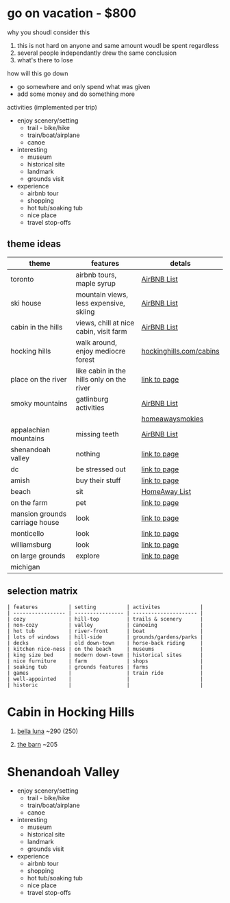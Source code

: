 go on vacation - $800
=======================================================================================

why you shoudl consider this

1. this is not hard on anyone and same amount woudl be spent regardless
2. several people independantly drew the same conclusion
3. what's there to lose

how will this go down

* go somewhere and only spend what was given
* add some money and do something more

activities (implemented per trip)

* enjoy scenery/setting
    * trail - bike/hike
    * train/boat/airplane
    * canoe
* interesting
    * museum
    * historical site
    * landmark
    * grounds visit
* experience
    * airbnb tour
    * shopping
    * hot tub/soaking tub
    * nice place
    * travel stop-offs

## theme ideas
| theme                          | features                                  | detals                                                                                                 |
| ------------------------------ | ----------------------------------------- | ------------------------------------------------------------------------------------------------------ |
| toronto                        | airbnb tours, maple syrup                 | [AirBNB List](https://www.airbnb.com/wishlists/252802933)                                              |
| ski house                      | mountain views, less expensive, skiing    | [AirBNB List](https://www.airbnb.com/wishlists/252878206)                                              |
| cabin in the hills             | views, chill at nice cabin, visit farm    | [AirBNB List](https://www.airbnb.com/wishlists/252708773)                                              |
| hocking hills                  | walk around, enjoy mediocre forest        | [hockinghills.com/cabins](https://www.hockinghills.com/cabins.html)                                    |
| place on the river             | like cabin in the hills only on the river | [link to page]()                                                                                       |
| smoky mountains                | gatlinburg activities                     | [AirBNB List](https://www.airbnb.com/wishlists/252724446)                                              |
|                                |                                           | [homeawaysmokies](https://www.homeaway.com/traveler/th/favorites/5f2ef473-3a47-435f-b0d5-756e0c622d04) |
| appalachian mountains          | missing teeth                             | [AirBNB List](https://www.airbnb.com/wishlists/252708773)                                              |
| shenandoah valley              | nothing                                   | [link to page]()                                                                                       |
| dc                             | be stressed out                           | [link to page]()                                                                                       |
| amish                          | buy their stuff                           | [link to page]()                                                                                       |
| beach                          | sit                                       | [HomeAway List](https://www.homeaway.com/traveler/th/favorites/8deeb5d8-0f6c-4f2a-aa62-3862709befd6)   |
| on the farm                    | pet                                       | [link to page]()                                                                                       |
| mansion grounds carriage house | look                                      | [link to page]()                                                                                       |
| monticello                     | look                                      | [link to page]()                                                                                       |
| williamsburg                   | look                                      | [link to page]()                                                                                       |
| on large grounds               | explore                                   | [link to page]()                                                                                       |
| michigan                       |                                           |                                                                                                        |


## selection matrix
```
| features          | setting          | activites             |
| ----------------- | ---------------- | --------------------- |
| cozy              | hill-top         | trails & scenery      |
| non-cozy          | valley           | canoeing              |
| hot tub           | river-front      | boat                  |
| lots of windows   | hill-side        | grounds/gardens/parks |
| decks             | old down-town    | horse-back riding     |
| kitchen nice-ness | on the beach     | museums               |
| king size bed     | modern down-town | historical sites      |
| nice furniture    | farm             | shops                 |
| soaking tub       | grounds features | farms                 |
| games             |                  | train ride            |
| well-appointed    |                  |                       |
| historic          |                  |                       |
```




Cabin in Hocking Hills
=======================================================================================================


1. [bella luna](http://www.bellalunalogcabin.com/)  ~290 (250)

2. [the barn](https://www.cabinsbythecaves.com/the-barn-pumpkin-ridge.htm) ~205

Shenandoah Valley
=======================================================================================================
* enjoy scenery/setting
    * trail - bike/hike
    * train/boat/airplane
    * canoe
* interesting
    * museum
    * historical site
    * landmark
    * grounds visit
* experience
    * airbnb tour
    * shopping
    * hot tub/soaking tub
    * nice place
    * travel stop-offs
